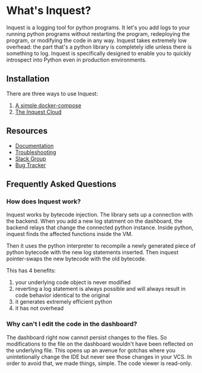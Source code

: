 # What's Inquest?

Inquest is a logging tool for python programs. It let's you add logs to your running python programs without restarting the program, redeploying the program, or modifying the code in any way. Inquest takes extremely low overhead: the part that's a python library is completely idle unless there is something to log. Inquest is specifically designed to enable you to quickly introspect into Python even in production environments.

## Installation

There are three ways to use Inquest:

1. [A simple docker-compose](https://docs.inquest.dev/docs/getting_started_with_docker)
3. [The Inquest Cloud](https://inquest.dev) 

## Resources 

- [Documentation](https://docs.inquest.dev/docs/overview)
- [Troubleshooting](https://docs.inquest.dev/docs/logs_dont_appear)
- [Slack Group](https://join.slack.com/t/inquestcommunity/shared_invite/zt-fq7lra68-nems8~EkICvgf6xRW_J3eg)
- [Bug Tracker](https://github.com/yiblet/inquest/issues)

## Frequently Asked Questions

### How does Inquest work?

Inquest works by bytecode injection. The library sets up a connection with the backend. When you add a new
log statment on the dashboard, the backend relays that change the connected python instance. Inside python,
inquest finds the affected functions inside the VM. 

Then it uses the python interpreter to recompile a newly generated piece of python bytecode with the new 
log statements inserted. Then inquest pointer-swaps the new bytecode with the old bytecode.

This has 4 benefits:

1. your underlying code object is never modified
2. reverting a log statement is always possible and will always result in code behavior identical to the original
3. it generates extremely efficient python
4. it has not overhead 

### Why can't I edit the code in the dashboard?

The dashboard right now cannot persist changes to the files. So modifications to the file on the dashboard
wouldn't have been reflected on the underlying file. This opens up an avenue for gotchas where you unintetionally change the IDE but never see those changes in your VCS. In order to avoid that, we made things, simple. The code viewer is read-only.
